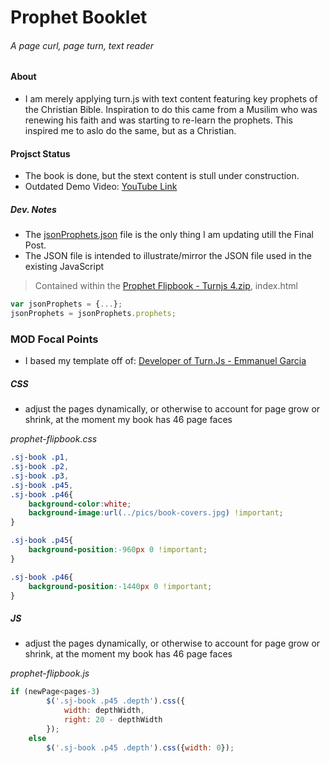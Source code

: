 # Prophet Booklet
###### A page curl, page turn, text reader

#### About
* I am merely applying turn.js with text content featuring key prophets of the Christian Bible. Inspiration to do this came from a Musilim who was renewing his faith and was starting to re-learn the prophets. This inspired me to aslo do the same, but as a Christian.

#### Projsct Status

* The book is done, but the stext content is stull under construction.
* Outdated Demo Video: [YouTube Link](https://www.youtube.com/watch?v=LkJA5SSsctA)

##### Dev. Notes

* The [jsonProphets.json](https://github.com/mezcel/Prophet-Booklet/blob/master/jsonProphets.json) file is the only thing I am updating utill the Final Post.
* The JSON file is intended to illustrate/mirror the JSON file used in the existing JavaScript

> Contained within the [Prophet Flipbook - Turnjs 4.zip](https://github.com/mezcel/Prophet-Booklet/blob/master/Prophet%20Flipbook%20-%20Turnjs%204.zip), index.html
```javascript
var jsonProphets = {...};
jsonProphets = jsonProphets.prophets;
```
### MOD Focal Points

* I based my template off of: [Developer of Turn.Js - Emmanuel Garcia ](https://github.com/blasten/turn.js/wiki/Reference)

##### CSS

* adjust the pages dynamically, or otherwise to account for page grow or shrink, at the moment my book has 46 page faces

<em>prophet-flipbook.css</em>

```css
.sj-book .p1,
.sj-book .p2,
.sj-book .p3,
.sj-book .p45,
.sj-book .p46{
	background-color:white;
	background-image:url(../pics/book-covers.jpg) !important;
}

.sj-book .p45{
	background-position:-960px 0 !important;
}

.sj-book .p46{
	background-position:-1440px 0 !important;
}
```

##### JS

* adjust the pages dynamically, or otherwise to account for page grow or shrink, at the moment my book has 46 page faces

<em> prophet-flipbook.js</em>

```javascript
if (newPage<pages-3)
		$('.sj-book .p45 .depth').css({
			width: depthWidth,
			right: 20 - depthWidth
		});
	else
		$('.sj-book .p45 .depth').css({width: 0});
```
